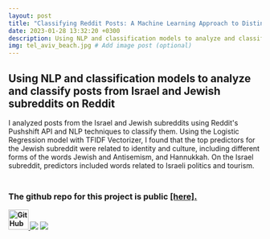 ```yaml
---
layout: post
title: "Classifying Reddit Posts: A Machine Learning Approach to Distinguishing Between Israel and Jewish Subreddit"
date: 2023-01-28 13:32:20 +0300
description: Using NLP and classification models to analyze and classify posts from Israel and Jewish subreddits on Reddit. # Add post description (optional)
img: tel_aviv_beach.jpg # Add image post (optional)
---
```

## Using NLP and classification models to analyze and classify posts from Israel and Jewish subreddits on Reddit
I analyzed posts from the Israel and Jewish subreddits using Reddit's Pushshift API and NLP techniques to classify them. Using the Logistic Regression model with TFIDF Vectorizer, I found that the top predictors for the Jewish subreddit were related to identity and culture, including different forms of the words Jewish and Antisemism, and Hannukkah. On the Israel subreddit, predictors included words related to Israeli politics and tourism.


### <br>The github repo for this project is public <b><a href="https://github.com/Marvalfr/NLP-project" target="_blank">[here].

<a href="https://github.com/Marvalfr/NLP-project">
  <img src="https://github.githubassets.com/favicons/favicon.svg" width="40" height="40" alt="GitHub logo">
</a>

<img src= "20 Words with Strongest Predictive Power for Israel Subreddit.png">

<img src= "Top 20 Words with Strongest Predictive Power for Jewish Subreddit.png">